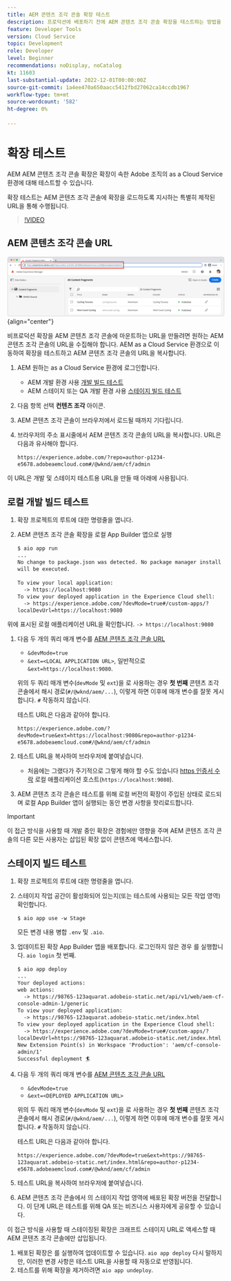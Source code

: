 ```yaml
---
title: AEM 콘텐츠 조각 콘솔 확장 테스트
description: 프로덕션에 배포하기 전에 AEM 콘텐츠 조각 콘솔 확장을 테스트하는 방법을 알아봅니다.
feature: Developer Tools
version: Cloud Service
topic: Development
role: Developer
level: Beginner
recommendations: noDisplay, noCatalog
kt: 11603
last-substantial-update: 2022-12-01T00:00:00Z
source-git-commit: 1a4ee470a650aacc5412fbd27062ca14ccdb1967
workflow-type: tm+mt
source-wordcount: '582'
ht-degree: 0%

---
```



# 확장 테스트

AEM AEM 콘텐츠 조각 콘솔 확장은 확장이 속한 Adobe 조직의 as a Cloud Service 환경에 대해 테스트할 수 있습니다.

확장 테스트는 AEM 콘텐츠 조각 콘솔에 확장을 로드하도록 지시하는 특별히 제작된 URL을 통해 수행됩니다.

>[!VIDEO](https://video.tv.adobe.com/v/3412877/?quality=12&learn=on)

## AEM 콘텐츠 조각 콘솔 URL

![AEM 콘텐츠 조각 콘솔 URL](./assets/test/content-fragment-console-url.png){align="center"}

비프로덕션 확장을 AEM 콘텐츠 조각 콘솔에 마운트하는 URL을 만들려면 원하는 AEM 콘텐츠 조각 콘솔의 URL을 수집해야 합니다. AEM as a Cloud Service 환경으로 이동하여 확장을 테스트하고 AEM 콘텐츠 조각 콘솔의 URL을 복사합니다.

1. AEM 원하는 as a Cloud Service 환경에 로그인합니다.

   + AEM 개발 환경 사용 [개발 빌드 테스트](#testing-development-builds)
   + AEM 스테이지 또는 QA 개발 환경 사용 [스테이지 빌드 테스트](#testing-stage-builds)

1. 다음 항목 선택 __컨텐츠 조각__ 아이콘.
1. AEM 콘텐츠 조각 콘솔이 브라우저에서 로드될 때까지 기다립니다.
1. 브라우저의 주소 표시줄에서 AEM 콘텐츠 조각 콘솔의 URL을 복사합니다. URL은 다음과 유사해야 합니다.

   ```
   https://experience.adobe.com/?repo=author-p1234-e5678.adobeaemcloud.com#/@wknd/aem/cf/admin
   ```

이 URL은 개발 및 스테이지 테스트용 URL을 만들 때 아래에 사용됩니다.

## 로컬 개발 빌드 테스트

1. 확장 프로젝트의 루트에 대한 명령줄을 엽니다.
1. AEM 콘텐츠 조각 콘솔 확장을 로컬 App Builder 앱으로 실행

   ```shell
   $ aio app run
   ...
   No change to package.json was detected. No package manager install will be executed.
   
   To view your local application:
     -> https://localhost:9080
   To view your deployed application in the Experience Cloud shell:
     -> https://experience.adobe.com/?devMode=true#/custom-apps/?localDevUrl=https://localhost:9080
   ```

위에 표시된 로컬 애플리케이션 URL을 확인합니다. `-> https://localhost:9080`

1. 다음 두 개의 쿼리 매개 변수를 [AEM 콘텐츠 조각 콘솔 URL](#aem-content-fragment-console-url)
   + `&devMode=true`
   + `&ext=<LOCAL APPLICATION URL>`, 일반적으로 `&ext=https://localhost:9080`.

   위의 두 쿼리 매개 변수(`devMode` 및 `ext`)을 로 사용하는 경우 __첫 번째__ 콘텐츠 조각 콘솔에서 해시 경로(`#/@wknd/aem/...`), 이렇게 하면 이후에 매개 변수를 잘못 게시합니다. `#` 작동하지 않습니다.

   테스트 URL은 다음과 같아야 합니다.

   ```
   https://experience.adobe.com/?devMode=true&ext=https://localhost:9080&repo=author-p1234-e5678.adobeaemcloud.com#/@wknd/aem/cf/admin
   ```

1. 테스트 URL을 복사하여 브라우저에 붙여넣습니다.

   + 처음에는 그랬다가 주기적으로 그렇게 해야 할 수도 있습니다 [https 인증서 수락](https://developer.adobe.com/uix/docs/services/aem-cf-console-admin/extension-development/#accepting-the-certificate-first-time-users) 로컬 애플리케이션 호스트(`https://localhost:9080`).

1. AEM 콘텐츠 조각 콘솔은 테스트를 위해 로컬 버전의 확장이 주입된 상태로 로드되며 로컬 App Builder 앱이 실행되는 동안 변경 사항을 핫리로드합니다.

>[!IMPORTANT]
>
>이 접근 방식을 사용할 때 개발 중인 확장은 경험에만 영향을 주며 AEM 콘텐츠 조각 콘솔의 다른 모든 사용자는 삽입된 확장 없이 콘텐츠에 액세스합니다.


## 스테이지 빌드 테스트

1. 확장 프로젝트의 루트에 대한 명령줄을 엽니다.
1. 스테이지 작업 공간이 활성화되어 있는지(또는 테스트에 사용되는 모든 작업 영역) 확인합니다.

   ```shell
   $ aio app use -w Stage
   ```

   모든 변경 내용 병합 `.env` 및 `.aio`.

1. 업데이트된 확장 App Builder 앱을 배포합니다. 로그인하지 않은 경우 를 실행합니다. `aio login` 첫 번째.

   ```shell
   $ aio app deploy
   ...
   Your deployed actions:
   web actions:
     -> https://98765-123aquarat.adobeio-static.net/api/v1/web/aem-cf-console-admin-1/generic 
   To view your deployed application:
     -> https://98765-123aquarat.adobeio-static.net/index.html
   To view your deployed application in the Experience Cloud shell:
     -> https://experience.adobe.com/?devMode=true#/custom-apps/?localDevUrl=https://98765-123aquarat.adobeio-static.net/index.html
   New Extension Point(s) in Workspace 'Production': 'aem/cf-console-admin/1'
   Successful deployment 🏄
   ```

1. 다음 두 개의 쿼리 매개 변수를 [AEM 콘텐츠 조각 콘솔 URL](#aem-content-fragment-console-url)
   + `&devMode=true`
   + `&ext=<DEPLOYED APPLICATION URL>`

   위의 두 쿼리 매개 변수(`devMode` 및 `ext`)을 로 사용하는 경우 __첫 번째__ 콘텐츠 조각 콘솔에서 해시 경로(`#/@wknd/aem/...`), 이렇게 하면 이후에 매개 변수를 잘못 게시합니다. `#` 작동하지 않습니다.

   테스트 URL은 다음과 같아야 합니다.

   ```
   https://experience.adobe.com/?devMode=true&ext=https://98765-123aquarat.adobeio-static.net/index.html&repo=author-p1234-e5678.adobeaemcloud.com#/@wknd/aem/cf/admin
   ```

1. 테스트 URL을 복사하여 브라우저에 붙여넣습니다.
1. AEM 콘텐츠 조각 콘솔에서 의 스테이지 작업 영역에 배포된 확장 버전을 전달합니다. 이 단계 URL은 테스트를 위해 QA 또는 비즈니스 사용자에게 공유할 수 있습니다.

이 접근 방식을 사용할 때 스테이징된 확장은 크래프트 스테이지 URL로 액세스할 때 AEM 콘텐츠 조각 콘솔에만 삽입됩니다.

1. 배포된 확장은 를 실행하여 업데이트할 수 있습니다. `aio app deploy` 다시 말하지만, 이러한 변경 사항은 테스트 URL을 사용할 때 자동으로 반영됩니다.
1. 테스트를 위해 확장을 제거하려면 `aio app undeploy`.



